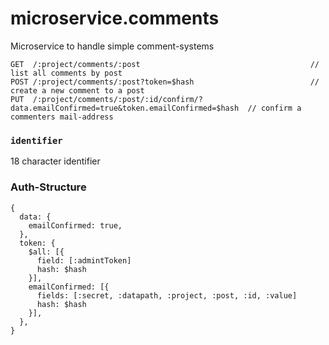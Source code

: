 # microservice.comments
Microservice to handle simple comment-systems


```
GET  /:project/comments/:post                                      // list all comments by post
POST /:project/comments/:post?token=$hash                          // create a new comment to a post
PUT  /:project/comments/:post/:id/confirm/?data.emailConfirmed=true&token.emailConfirmed=$hash  // confirm a commenters mail-address
```



### `identifier`
18 character identifier 

### Auth-Structure
```
{
  data: {
    emailConfirmed: true,
  },
  token: {
    $all: [{
      field: [:admintToken]
      hash: $hash
    }],
    emailConfirmed: [{
      fields: [:secret, :datapath, :project, :post, :id, :value]
      hash: $hash
    }],
  },
}
```


